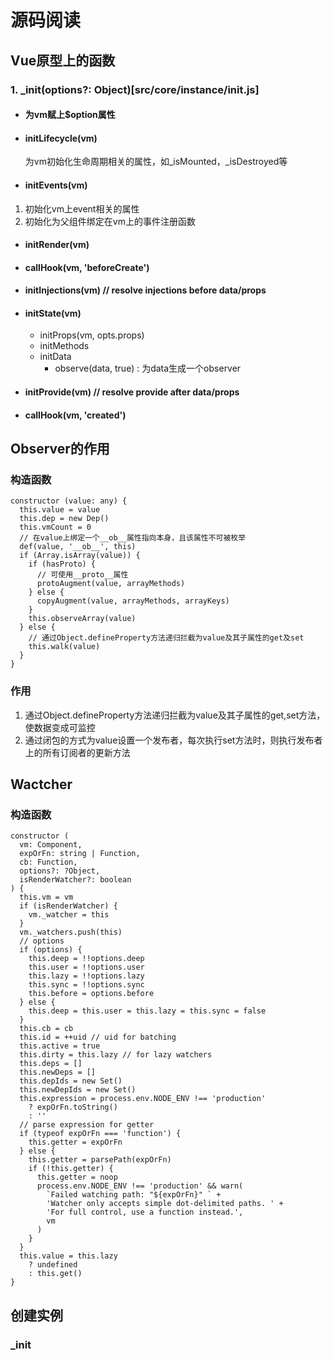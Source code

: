 # 源码阅读

## Vue原型上的函数

### 1. _init(options?: Object)[src/core/instance/init.js]

- #### 为vm赋上$option属性
- #### initLifecycle(vm)
  
  为vm初始化生命周期相关的属性，如_isMounted，_isDestroyed等

- #### initEvents(vm)

1. 初始化vm上event相关的属性
2. 初始化为父组件绑定在vm上的事件注册函数

- #### initRender(vm)
- #### callHook(vm, 'beforeCreate')
- #### initInjections(vm) // resolve injections before data/props
- #### initState(vm)
  - initProps(vm, opts.props)
  - initMethods
  - initData
    - observe(data, true) : 为data生成一个observer
    
- #### initProvide(vm) // resolve provide after data/props
- #### callHook(vm, 'created')

## Observer的作用

### 构造函数
```
constructor (value: any) {
  this.value = value
  this.dep = new Dep()
  this.vmCount = 0
  // 在value上绑定一个__ob__属性指向本身，且该属性不可被枚举
  def(value, '__ob__', this)
  if (Array.isArray(value)) {
    if (hasProto) {
      // 可使用__proto__属性
      protoAugment(value, arrayMethods)
    } else {
      copyAugment(value, arrayMethods, arrayKeys)
    }
    this.observeArray(value)
  } else {
    // 通过Object.defineProperty方法递归拦截为value及其子属性的get及set
    this.walk(value)
  }
}
```

### 作用
1. 通过Object.defineProperty方法递归拦截为value及其子属性的get,set方法，使数据变成可监控
2. 通过闭包的方式为value设置一个发布者，每次执行set方法时，则执行发布者上的所有订阅者的更新方法

## Wactcher

### 构造函数

```
constructor (
  vm: Component,
  expOrFn: string | Function,
  cb: Function,
  options?: ?Object,
  isRenderWatcher?: boolean
) {
  this.vm = vm
  if (isRenderWatcher) {
    vm._watcher = this
  }
  vm._watchers.push(this)
  // options
  if (options) {
    this.deep = !!options.deep
    this.user = !!options.user
    this.lazy = !!options.lazy
    this.sync = !!options.sync
    this.before = options.before
  } else {
    this.deep = this.user = this.lazy = this.sync = false
  }
  this.cb = cb
  this.id = ++uid // uid for batching
  this.active = true
  this.dirty = this.lazy // for lazy watchers
  this.deps = []
  this.newDeps = []
  this.depIds = new Set()
  this.newDepIds = new Set()
  this.expression = process.env.NODE_ENV !== 'production'
    ? expOrFn.toString()
    : ''
  // parse expression for getter
  if (typeof expOrFn === 'function') {
    this.getter = expOrFn
  } else {
    this.getter = parsePath(expOrFn)
    if (!this.getter) {
      this.getter = noop
      process.env.NODE_ENV !== 'production' && warn(
        `Failed watching path: "${expOrFn}" ` +
        'Watcher only accepts simple dot-delimited paths. ' +
        'For full control, use a function instead.',
        vm
      )
    }
  }
  this.value = this.lazy
    ? undefined
    : this.get()
}
```


## 创建实例

### _init

